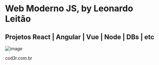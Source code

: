 # Web Moderno JS, by Leonardo Leitão

## Projetos React | Angular | Vue | Node | DBs | etc

![image](https://github.com/FeAranha/cursoWEB/assets/28874783/6c8407f5-1450-46ac-a1f2-67bf81c49ef9)

cod3r.com.br
